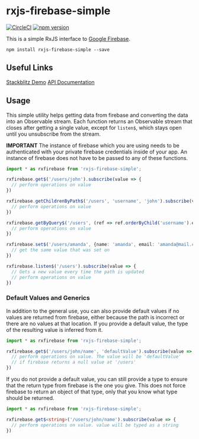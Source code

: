 # rxjs-firebase-simple
[![CircleCI](https://circleci.com/gh/dkwares/rxjs-firebase-simple.svg?style=svg)](https://circleci.com/gh/dkwares/rxjs-firebase-simple)
[![npm version](https://badge.fury.io/js/rxjs-firebase-simple.svg)](https://badge.fury.io/js/rxjs-firebase-simple)

This is a simple RxJS interface to [Google Firebase](https://firebase.google.com/). 
```
npm install rxjs-firebase-simple --save
```

## Useful Links
[Stackblitz Demo](https://stackblitz.com/edit/rxjs-firebase-simple-demo?file=index.ts)
[API Documentation](documentation/)

## Usage
This simple utility helps getting data from firebase and converting the data into an Observable stream. Each function returns an Observable stream that closes after getting a single value, except for ```listen$```, which stays open until you unsubscribe from the stream.

**IMPORTANT** The instance of firebase which you are using needs to be authenticated with your private firebase credentials inside of your app. An instance of firebase does not have to be passed to any of these functions.

```typescript
import * as rxfirebase from 'rxjs-firebase-simple';

rxfirebase.get$('/users/john').subscribe(value => {
  // perform operations on value
})

rxfirebase.getChildrenByPath$('/users', 'username', 'john').subscribe(value => {
  // perform operations on value
})

rxfirebase.getByQuery$('/users', (ref => ref.orderByChild('username').equalTo('john'))).subscribe(value => {
  // perform operations on value
})

rxfirebase.set$('/users/amanda', {name: 'amanda', email: 'amanda@mail.com'}).subscribe(value => {
  // get the same value that was set on
})

rxfirebase.listen$('/users').subscribe(value => {
  // Gets a new value every time the path is updated
  // perform operations on value
})
```

### Default Values and Generics
In addition to the general use, you can also provide default values if no values are returned from firebase, either because the path is incorrect or there are no values at that location. If you provide a default value, the type of the resulting value is inferred from it.
```typescript
import * as rxfirebase from 'rxjs-firebase-simple';

rxfirebase.get$('/users/john/name', 'defaultValue').subscribe(value => {
  // perform operations on value. The value will be 'defaultValue'
  // if firebase returns a null value at '/users'
})
```

If you do not provide a default value, you can still provide a type to ensure that the return type from firebase is the one you give. This does not force firebase to return an object of that type, only that you know what type should be returned.
```typescript
import * as rxfirebase from 'rxjs-firebase-simple';

rxfirebase.get$<string>('/users/john/name').subscribe(value => {
  // perform operations on value. value will be typed as a string
})
```
